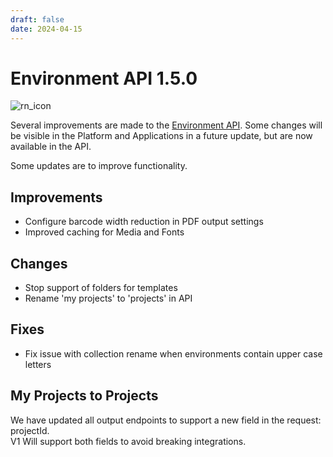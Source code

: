 ```yaml
---
draft: false
date: 2024-04-15
---
```


# Environment API 1.5.0

![rn_icon](/assets/icon-CHILI-GraFx.svg)

Several improvements are made to the [Environment API](/GraFx-Developers/environment-api/reference/). Some changes will be visible in the Platform and Applications in a future update, but are now available in the API.

Some updates are to improve functionality.

<!-- more -->

## Improvements

- Configure barcode width reduction in PDF output settings
- Improved caching for Media and Fonts

## Changes

- Stop support of folders for templates
- Rename 'my projects' to 'projects' in API

## Fixes
- Fix issue with collection rename when environments contain upper case letters


## My Projects to Projects

We have updated all output endpoints to support a new field in the request: projectId.  
V1 Will support both fields to avoid breaking integrations.